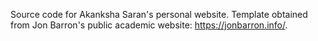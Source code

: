 Source code for Akanksha Saran's personal website. Template obtained from Jon Barron's public academic website: https://jonbarron.info/. 
